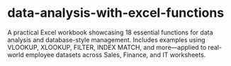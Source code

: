 # data-analysis-with-excel-functions
A practical Excel workbook showcasing 18 essential functions for data analysis and database-style management. Includes examples using VLOOKUP, XLOOKUP, FILTER, INDEX MATCH, and more—applied to real-world employee datasets across Sales, Finance, and IT worksheets.
